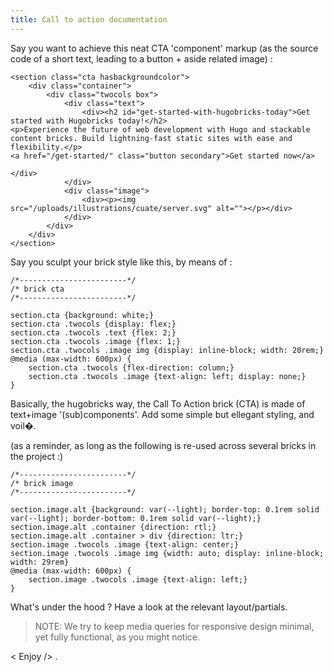 ```yaml
---
title: Call to action documentation
---
```


Say you want to achieve this neat CTA 'component' markup (as the source code of a short text, leading to a button + aside related image) :

```
<section class="cta hasbackgroundcolor">
    <div class="container">
        <div class="twocols box">
            <div class="text">
                <div><h2 id="get-started-with-hugobricks-today">Get started with Hugobricks today!</h2>
<p>Experience the future of web development with Hugo and stackable content bricks. Build lightning-fast static sites with ease and flexibility.</p>
<a href="/get-started/" class="button secondary">Get started now</a>

</div>
            </div>
            <div class="image">
                <div><p><img src="/uploads/illustrations/cuate/server.svg" alt=""></p></div>
            </div>
        </div>
    </div>
</section>
```



Say you sculpt your brick style like this, by means of :

```
/*------------------------*/
/* brick cta
/*------------------------*/

section.cta {background: white;}
section.cta .twocols {display: flex;}
section.cta .twocols .text {flex: 2;}
section.cta .twocols .image {flex: 1;}
section.cta .twocols .image img {display: inline-block; width: 20rem;}
@media (max-width: 600px) {
    section.cta .twocols {flex-direction: column;}
    section.cta .twocols .image {text-align: left; display: none;}
}
``` 

Basically, the hugobricks way, the Call To Action brick (CTA) is made of text+image '(sub)components'. Add some simple but ellegant styling, and voil�.

(as a reminder, as long as the following is re-used across several bricks in the project :)

```
/*------------------------*/
/* brick image
/*------------------------*/

section.image.alt {background: var(--light); border-top: 0.1rem solid var(--light); border-bottom: 0.1rem solid var(--light);}
section.image.alt .container {direction: rtl;}
section.image.alt .container > div {direction: ltr;}
section.image .twocols .image {text-align: center;}
section.image .twocols .image img {width: auto; display: inline-block; width: 29rem}
@media (max-width: 600px) {
    section.image .twocols .image {text-align: left;}
}
```

What's under the hood ? Have a look at the relevant layout/partials.


>  NOTE: We try to keep media queries for responsive design minimal, yet fully functional, as you might notice.

< Enjoy /> .
